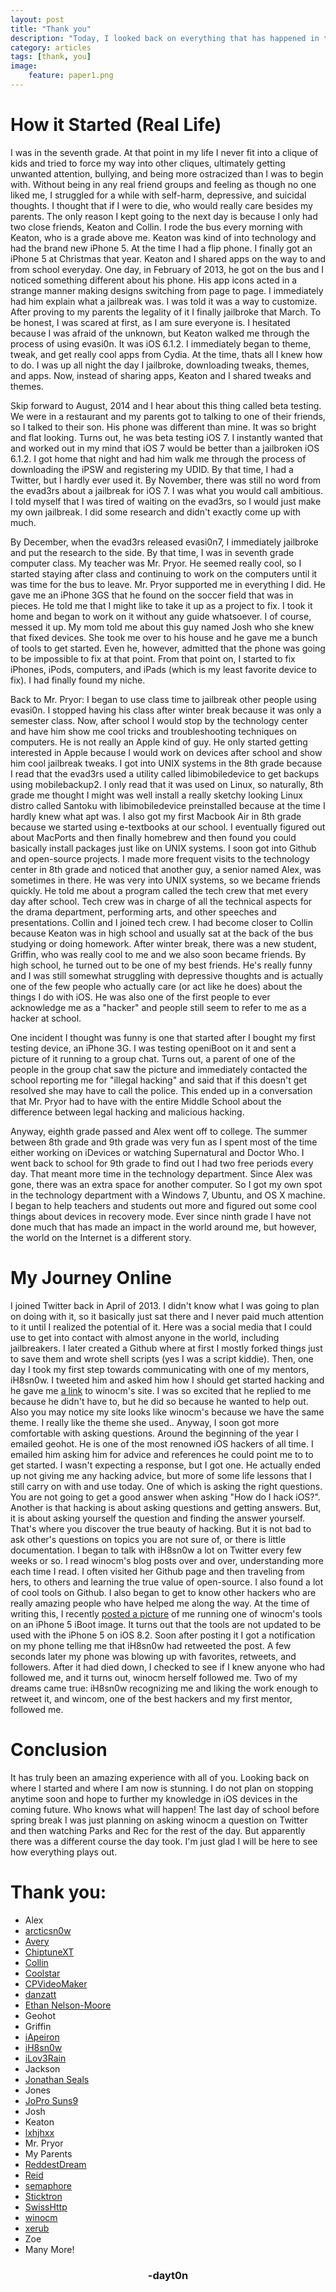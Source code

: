 ```yaml
---
layout: post
title: "Thank you"
description: "Today, I looked back on everything that has happened in the past few years."
category: articles
tags: [thank, you]
image:
    feature: paper1.png
---
```


# How it Started (Real Life)
I was in the seventh grade. At that point in my life I never fit into a clique of kids and tried to force my way into other cliques, ultimately getting unwanted attention, bullying, and being more ostracized than I was to begin with. Without being in any real friend groups and feeling as though no one liked me, I struggled for a while with self-harm, depressive, and suicidal thoughts. I thought that if I were to die, who would really care besides my parents. The only reason I kept going to the next day is because I only had two close friends, Keaton and Collin. I rode the bus every morning with Keaton, who is a grade above me. Keaton was kind of into technology and had the brand new iPhone 5. At the time I had a flip phone. I finally got an iPhone 5 at Christmas that year. Keaton and I shared apps on the way to and from school everyday. One day, in February of 2013, he got on the bus and I noticed something different about his phone. His app icons acted in a strange manner making designs switching from page to page. I immediately had him explain what a jailbreak was. I was told it was a way to customize. After proving to my parents the legality of it I finally jailbroke that March. To be honest, I was scared at first, as I am sure everyone is. I hesitated because I was afraid of the unknown, but Keaton walked me through the process of using evasi0n. It was iOS 6.1.2. I immediately began to theme, tweak, and get really cool apps from Cydia. At the time, thats all I knew how to do. I was up all night the day I jailbroke, downloading tweaks, themes, and apps. Now, instead of sharing apps, Keaton and I shared tweaks and themes. 
	
Skip forward to August, 2014 and I hear about this thing called beta testing. We were in a restaurant and my parents got to talking to one of their friends, so I talked to their son. His phone was different than mine. It was so bright and flat looking. Turns out, he was beta testing iOS 7. I instantly wanted that and worked out in my mind that iOS 7 would be better than a jailbroken iOS 6.1.2. I got home that night and had him walk me through the process of downloading the iPSW and registering my UDID. By that time, I had a Twitter, but I hardly ever used it. By November, there was still no word from the evad3rs about a jailbreak for iOS 7. I was what you would call ambitious. I told myself that I was tired of waiting on the evad3rs, so I would just make my own jailbreak. I did some research and didn't exactly come up with much. 

By December, when the evad3rs released evasi0n7, I immediately jailbroke and put the research to the side. By that time, I was in seventh grade computer class. My teacher was Mr. Pryor. He seemed really cool, so I started staying after class and continuing to work on the computers until it was time for the bus to leave. Mr. Pryor supported me in everything I did. He gave me an iPhone 3GS that he found on the soccer field that was in pieces. He told me that I might like to take it up as a project to fix. I took it home and began to work on it without any guide whatsoever. I of course, messed it up. My mom told me about this guy named Josh who she knew that fixed devices. She took me over to his house and he gave me a bunch of tools to get started. Even he, however, admitted that the phone was going to be impossible to fix at that point. From that point on, I started to fix iPhones, iPods, computers, and iPads (which is my least favorite device to fix). I had finally found my niche.

Back to Mr. Pryor: I began to use class time to jailbreak other people using evasi0n. I stopped having his class after winter break because it was only a semester class. Now, after school I would stop by the technology center and have him show me cool tricks and troubleshooting techniques on computers. He is not really an Apple kind of guy. He only started getting interested in Apple because I would work on devices after school and show him cool jailbreak tweaks. I got into UNIX systems in the 8th grade because I read that the evad3rs used a utility called libimobiledevice to get backups using mobilebackup2. I only read that it was used on Linux, so naturally, 8th grade me thought I might was well install a really sketchy looking Linux distro called Santoku with libimobiledevice preinstalled because at the time I hardly knew what apt was. I also got my first Macbook Air in 8th grade because we started using e-textbooks at our school. I eventually figured out about MacPorts and then finally homebrew and then found you could basically install packages just like on UNIX systems. I soon got into Github and open-source projects. I made more frequent visits to the technology center in 8th grade and noticed that another guy, a senior named Alex, was sometimes in there. He was very into UNIX systems, so we became friends quickly. He told me about a program called the tech crew that met every day after school. Tech crew was in charge of all the technical aspects for the drama department, performing arts, and other speeches and presentations. Collin and I joined tech crew. I had become closer to Collin because Keaton was in high school and usually sat at the back of the bus studying or doing homework. After winter break, there was a new student, Griffin, who was really cool to me and we also soon became friends. By high school, he turned out to be one of my best friends. He's really funny and I was still somewhat struggling with depressive thoughts and is actually one of the few people who actually care (or act like he does) about the things I do with iOS. He was also one of the first people to ever acknowledge me as a "hacker" and people still seem to refer to me as a hacker at school. 

One incident I thought was funny is one that started after I bought my first testing device, an iPhone 3G. I was testing openiBoot on it and sent a picture of it running to a group chat. Turns out, a parent of one of the people in the group chat saw the picture and immediately contacted the school reporting me for "illegal hacking" and said that if this doesn't get resolved she may have to call the police. This ended up in a conversation that Mr. Pryor had to have with the entire Middle School about the difference between legal hacking and malicious hacking. 

Anyway, eighth grade passed and Alex went off to college. The summer between 8th grade and 9th grade was very fun as I spent most of the time either working on iDevices or watching Supernatural and Doctor Who. I went back to school for 9th grade to find out I had two free periods every day. That meant more time in the technology department. Since Alex was gone, there was an extra space for another computer. So I got my own spot in the technology department with a Windows 7, Ubuntu, and OS X machine. I began to help teachers and students out more and figured out some cool things about devices in recovery mode. Ever since ninth grade I have not done much that has made an impact in the world around me, but however, the world on the Internet is a different story.

# My Journey Online
I joined Twitter back in April of 2013. I didn't know what I was going to plan on doing with it, so it basically just sat there and I never paid much attention to it until I realized the potential of it. Here was a social media that I could use to get into contact with almost anyone in the world, including jailbreakers. I later created a Github where at first I mostly forked things just to save them and wrote shell scripts (yes I was a script kiddie). Then, one day I took my first step towards communicating with one of my mentors, iH8sn0w. I tweeted him and asked him how I should get started hacking and he gave me [a link](http://winocm.moe/research/2013/09/20/resources-for-getting-started/) to winocm's site. I was so excited that he replied to me because he didn't have to, but he did so because he wanted to help out. Also you may notice my site looks like winocm's because we have the same theme. I really like the theme she used.. Anyway, I soon got more comfortable with asking questions. Around the beginning of the year I emailed geohot. He is one of the most renowned iOS hackers of all time. I emailed him asking him for advice and references he could point me to to get started. I wasn't expecting a response, but I got one. He actually ended up not giving me any hacking advice, but more of some life lessons that I still carry on with and use today. One of which is asking the right questions. You are not going to get a good answer when asking "How do I hack iOS?". Another is that hacking is about asking questions and getting answers. But, it is about asking yourself the question and finding the answer yourself. That's where you discover the true beauty of hacking. But it is not bad to ask other's questions on topics you are not sure of, or there is little documentation. I began to talk with iH8sn0w a lot on Twitter every few weeks or so. I read winocm's blog posts over and over, understanding more each time I read. I often visited her Github page and then traveling from hers, to others and learning the true value of open-source. I also found a lot of cool tools on Github. I also began to get to know other hackers who are really amazing people who have helped me along the way. At the time of writing this, I recently [posted a picture](https://twitter.com/daytonhasty/status/581534406277537793) of me running one of winocm's tools on an iPhone 5 iBoot image. It turns out that the tools are not updated to be used with the iPhone 5 on iOS 8.2. Soon after posting it I got a notification on my phone telling me that iH8sn0w had retweeted the post. A few seconds later my phone was blowing up with favorites, retweets, and followers. After it had died down, I checked to see if I knew anyone who had followed me, and it turns out, winocm herself followed me. Two of my dreams came true: iH8sn0w recognizing me and liking the work enough to retweet it, and wincom, one of the best hackers and my first mentor, followed me. 

# Conclusion
It has truly been an amazing experience with all of you. Looking back on where I started and where I am now is stunning. I do not plan on stopping anytime soon and hope to further my knowledge in iOS devices in the coming future. Who knows what will happen! The last day of school before spring break I was just planning on asking winocm a question on Twitter and then watching Parks and Rec for the rest of the day. But apparently there was a different course the day took. I'm just glad I will be here to see how everything plays out.

# Thank you:
* Alex
* [arcticsn0w](https://twitter.com/arcticsn0w)
* [Avery](https://twitter.com/citrusui)
* [ChiptuneXT](https://twitter.com/chiptunext)
* [Collin](https://twitter.com/bob_collin)
* [Coolstar](https://twitter.com/coolstarorg)
* [CPVideoMaker](https://twitter.com/CPVideoMaker)
* [danzatt](https://twitter.com/danzatt)
* [Ethan Nelson-Moore](https://twitter.com/parrotgeek1)
* Geohot
* Griffin
* [iApeiron](https://twitter.com/iApeiron)
* [iH8sn0w](https://twitter.com/iH8sn0w)
* [iLov3Rain](https://twitter.com/iLov3Rain/)
* Jackson
* [Jonathan Seals](https://twitter.com/JonathanSeals/)
* Jones
* [JoPro Suns9](https://twitter.com/iSuns9)
* Josh
* Keaton
* [lxhjhxx](https://twitter.com/lxhjhxx)
* Mr. Pryor
* My Parents
* [ReddestDream](https://twitter.com/ReddestDream)
* [Reid](https://twitter.com/earth271072)
* [semaphore](https://twitter.com/notcom)
* [Sticktron](https://twitter.com/Sticktron)
* [SwissHttp](https://twitter.com/SwissHttp)
* [winocm](https://twitter.com/winocm)
* [xerub](https://twitter.com/xerub)
* Zoe
* Many More!


<center><h3>-dayt0n</h3></center>